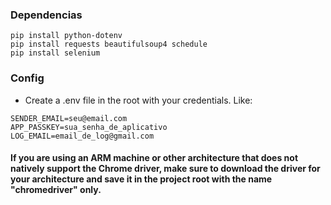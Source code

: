 ### Dependencias
```
pip install python-dotenv
pip install requests beautifulsoup4 schedule
pip install selenium
```


### Config
* Create a .env file in the root with your credentials. Like:

```
SENDER_EMAIL=seu@email.com
APP_PASSKEY=sua_senha_de_aplicativo
LOG_EMAIL=email_de_log@gmail.com
```

#### If you are using an ARM machine or other architecture that does not natively support the Chrome driver, make sure to download the driver for your architecture and save it in the project root with the name "chromedriver" only.
